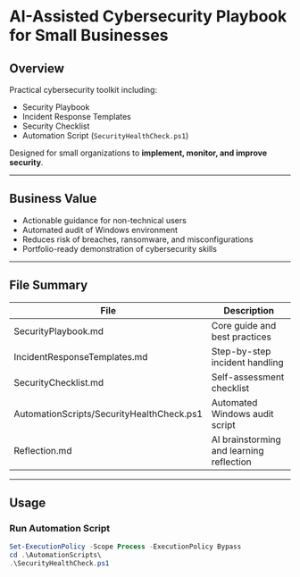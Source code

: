 #  AI-Assisted Cybersecurity Playbook for Small Businesses

## Overview
Practical cybersecurity toolkit including:
- Security Playbook
- Incident Response Templates
- Security Checklist
- Automation Script (`SecurityHealthCheck.ps1`)

Designed for small organizations to **implement, monitor, and improve security**.

---

## Business Value
- Actionable guidance for non-technical users
- Automated audit of Windows environment
- Reduces risk of breaches, ransomware, and misconfigurations
- Portfolio-ready demonstration of cybersecurity skills

---

## File Summary

| File | Description |
|------|------------|
| SecurityPlaybook.md | Core guide and best practices |
| IncidentResponseTemplates.md | Step-by-step incident handling |
| SecurityChecklist.md | Self-assessment checklist |
| AutomationScripts/SecurityHealthCheck.ps1 | Automated Windows audit script |
| Reflection.md | AI brainstorming and learning reflection |

---

## Usage

### Run Automation Script
```powershell
Set-ExecutionPolicy -Scope Process -ExecutionPolicy Bypass
cd .\AutomationScripts\
.\SecurityHealthCheck.ps1
